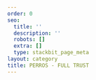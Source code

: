 ```yaml
---
order: 0
seo:
  title: ''
  description: ''
  robots: []
  extra: []
  type: stackbit_page_meta
layout: category
title: PERROS - FULL TRUST
---
```


